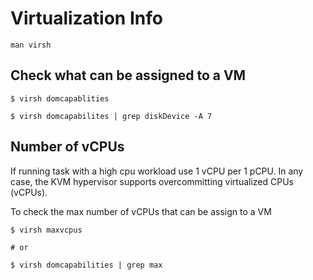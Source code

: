 # Virtualization Info

`man virsh`

## Check what can be assigned to a VM
```
$ virsh domcapablities

$ virsh domcapabilites | grep diskDevice -A 7
```

## Number of vCPUs

If running task with a high cpu workload use 1 vCPU per 1 pCPU. In any case, the KVM hypervisor supports overcommitting virtualized CPUs (vCPUs). 

To check the max number of vCPUs that can be assign to a VM
```
$ virsh maxvcpus

# or

$ virsh domcapabilities | grep max
```
